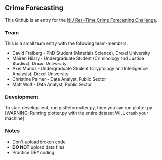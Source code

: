 Crime Forecasting
-



This Github is an entry for the [NIJ Real-Time Crime Forecasting Challenge](http://www.nij.gov/funding/Pages/fy16-crime-forecasting-challenge.aspx). 

### Team

This is a small team entry with the following team-members:
* David Freiberg - PhD Student (Materials Science), Drexel University
* Mairen Hilary - Undergraduate Student (Criminology and Justice Studies), Drexel University
* Axel Munoz - Undergraduate Student (Cryptology and Intelligence Analysis), Drexel University
* Christine Palmer - Data Analyst, Public Sector
* Matt Wolf - Data Analyst, Public Sector


### Development

To start development, run gisReformatter.py, then you can run plotter.py [WARNING: Running plotter.py with the entire dataset WILL crash your machine]


### Notes

* Don't upload broken code
* **DO NOT** upload data files
* Practice DRY coding
